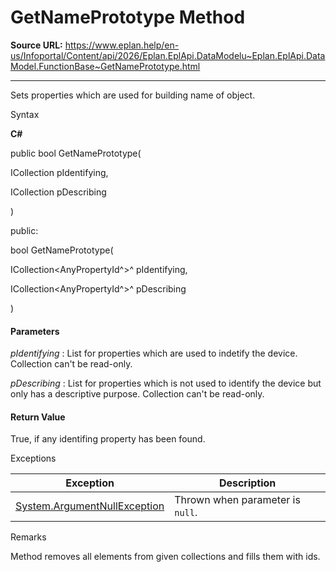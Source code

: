 # GetNamePrototype Method

**Source URL:** https://www.eplan.help/en-us/Infoportal/Content/api/2026/Eplan.EplApi.DataModelu~Eplan.EplApi.DataModel.FunctionBase~GetNamePrototype.html

---

Sets properties which are used for building name of object.

Syntax

**C#**



public bool GetNamePrototype( 

   ICollection<AnyPropertyId> pIdentifying,

   ICollection<AnyPropertyId> pDescribing

)

public:

bool GetNamePrototype( 

   ICollection<AnyPropertyId^>^ pIdentifying,

   ICollection<AnyPropertyId^>^ pDescribing

)


#### Parameters

*pIdentifying*
:   List for properties which are used to indetify the device. Collection can't be read-only.

*pDescribing*
:   List for properties which is not used to identify the device but only has a descriptive purpose. Collection can't be read-only.

#### Return Value

True, if any identifing property has been found.

Exceptions

| Exception | Description |
| --- | --- |
| [System.ArgumentNullException](#) | Thrown when parameter is `null`. |

Remarks

Method removes all elements from given collections and fills them with ids.

